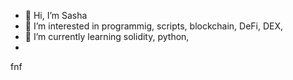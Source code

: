 - 👋 Hi, I’m Sasha
- 👀 I’m interested in programmig, scripts, blockchain, DeFi, DEX,
- 🌱 I’m currently learning solidity, python,
-   


fnf
